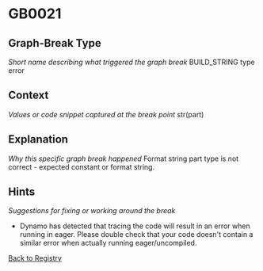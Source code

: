# GB0021

## Graph-Break Type
*Short name describing what triggered the graph break*
BUILD_STRING type error

## Context
*Values or code snippet captured at the break point*
str(part)

## Explanation
*Why this specific graph break happened*
Format string part type is not correct - expected constant or format string.

## Hints
*Suggestions for fixing or working around the break*
- Dynamo has detected that tracing the code will result in an error when running in eager. Please double check that your code doesn't contain a similar error when actually running eager/uncompiled.



[Back to Registry](../index.md)
